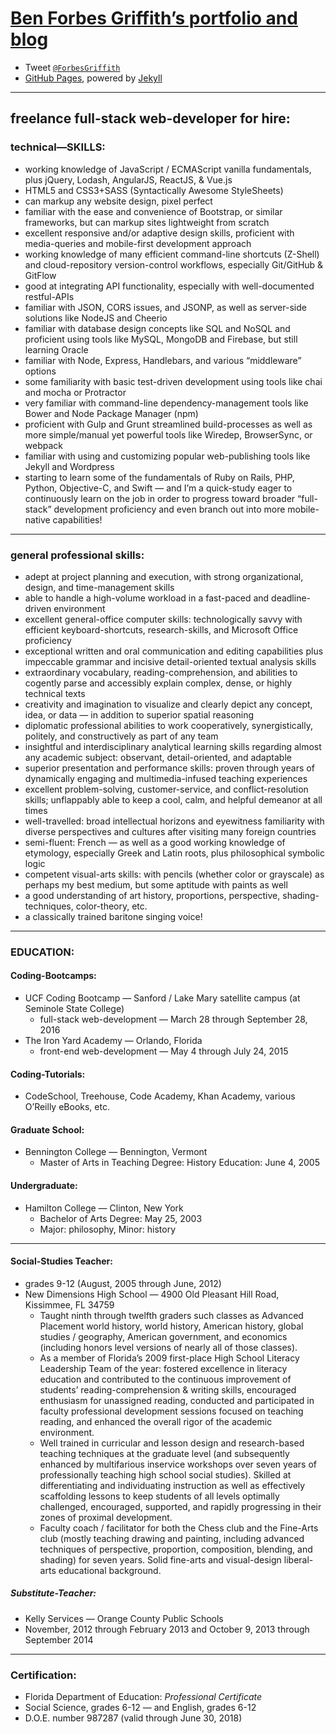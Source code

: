 # [Ben Forbes Griffith’s portfolio and blog](https://bfgriffith.github.io/)
* Tweet [`@ForbesGriffith`](https://twitter.com/ForbesGriffith)
* [GitHub Pages](https://pages.github.com/), powered by [Jekyll](http://jekyllrb.com/)

---
## freelance full-stack web-developer for hire:

### technical—SKILLS:
*	working knowledge of JavaScript / ECMAScript vanilla fundamentals, plus jQuery, Lodash, AngularJS, ReactJS, & Vue.js
*	HTML5 and CSS3+SASS (Syntactically Awesome StyleSheets)
  *	can markup any website design, pixel perfect
  *	familiar with the ease and convenience of Bootstrap, or similar frameworks, but can markup sites lightweight from scratch
*	excellent responsive and/or adaptive design skills, proficient with media-queries and mobile-first development approach
*	working knowledge of many efficient command-line shortcuts (Z-Shell) and cloud-repository version-control workflows, especially Git/GitHub & GitFlow
*	good at integrating API functionality, especially with well-documented restful-APIs
*	familiar with JSON, CORS issues, and JSONP, as well as server-side solutions like NodeJS and Cheerio
*	familiar with database design concepts like SQL and NoSQL and proficient using tools like MySQL, MongoDB and Firebase, but still learning Oracle
*	familiar with Node, Express, Handlebars, and various “middleware” options
*	some familiarity with basic test-driven development using tools like chai and mocha or Protractor
*	very familiar with command-line dependency-management tools like Bower and Node Package Manager (npm)
*	proficient with Gulp and Grunt streamlined build-processes as well as more simple/manual yet powerful tools like Wiredep, BrowserSync, or webpack
*	familiar with using and customizing popular web-publishing tools like Jekyll and Wordpress
*	starting to learn some of the fundamentals of Ruby on Rails, PHP, Python, Objective-C, and Swift — and I’m a quick-study eager to continuously learn on the job in order to progress toward broader “full-stack” development proficiency and even branch out into more mobile-native capabilities!

---
### general professional skills:
* adept at project planning and execution, with strong organizational, design, and time-management skills
*	able to handle a high-volume workload in a fast-paced and deadline-driven environment
*	excellent general-office computer skills: technologically savvy with efficient keyboard-shortcuts, research-skills, and Microsoft Office proficiency
*	exceptional written and oral communication and editing capabilities plus impeccable grammar and incisive detail-oriented textual analysis skills
*	extraordinary vocabulary, reading-comprehension, and abilities to cogently parse and accessibly explain complex, dense, or highly technical texts
*	creativity and imagination to visualize and clearly depict any concept, idea, or data — in addition to superior spatial reasoning
*	diplomatic professional abilities to work cooperatively, synergistically, politely, and constructively as part of any team
*	insightful and interdisciplinary analytical learning skills regarding almost any academic subject: observant, detail-oriented, and adaptable
*	superior presentation and performance skills: proven through years of dynamically engaging and multimedia-infused teaching experiences
*	excellent problem-solving, customer-service, and conflict-resolution skills; unflappably able to keep a cool, calm, and helpful demeanor at all times
*	well-travelled: broad intellectual horizons and eyewitness familiarity with diverse perspectives and cultures after visiting many foreign countries
*	semi-fluent: French — as well as a good working knowledge of etymology, especially Greek and Latin roots, plus philosophical symbolic logic
*	competent visual-arts skills: with pencils (whether color or grayscale) as perhaps my best medium, but some aptitude with paints as well
*	a good understanding of art history, proportions, perspective, shading-techniques, color-theory, etc.
*	a classically trained baritone singing voice!

---
### EDUCATION:
#### Coding-Bootcamps:
* UCF Coding Bootcamp — Sanford / Lake Mary satellite campus (at Seminole State College)
  * full-stack web-development — March 28 through September 28, 2016
* The Iron Yard Academy — Orlando, Florida
  * front-end web-development — May 4 through July 24, 2015

#### Coding-Tutorials:
* CodeSchool, Treehouse, Code Academy, Khan Academy, various O’Reilly eBooks, etc.

#### Graduate School:
* Bennington College — Bennington, Vermont
  * Master of Arts in Teaching Degree: History Education: June 4, 2005
#### Undergraduate:
* Hamilton College — Clinton, New York
  * Bachelor of Arts Degree: May 25, 2003
  * Major: philosophy, Minor: history

---
#### Social-Studies Teacher:
* grades 9-12 (August, 2005 through June, 2012)
* New Dimensions High School — 4900 Old Pleasant Hill Road, Kissimmee, FL 34759
  *	Taught ninth through twelfth graders such classes as Advanced Placement world history, world history, American history, global studies / geography, American government, and economics (including honors level versions of nearly all of those classes). 
  *	As a member of Florida’s 2009 first-place High School Literacy Leadership Team of the year: fostered excellence in literacy education and contributed to the continuous improvement of students’ reading-comprehension & writing skills, encouraged enthusiasm for unassigned reading, conducted and participated in faculty professional development sessions focused on teaching reading, and enhanced the overall rigor of the academic environment. 
  *	Well trained in curricular and lesson design and research-based teaching techniques at the graduate level (and subsequently enhanced by multifarious inservice workshops over seven years of professionally teaching high school social studies). Skilled at differentiating and individuating instruction as well as effectively scaffolding lessons to keep students of all levels optimally challenged, encouraged, supported, and rapidly progressing in their zones of proximal development.
  *	Faculty coach / facilitator for both the Chess club and the Fine-Arts club (mostly teaching drawing and painting, including advanced techniques of perspective, proportion, composition, blending, and shading) for seven years. Solid fine-arts and visual-design liberal-arts educational background.

##### Substitute-Teacher:
* Kelly Services — Orange County Public Schools
* November, 2012 through February 2013 and October 9, 2013 through September 2014

---
### Certification:
* Florida Department of Education: _Professional Certificate_
* Social Science, grades 6-12 — and English, grades 6-12
* D.O.E. number 987287 (valid through June 30, 2018)
